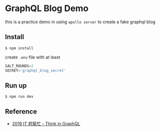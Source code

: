 # GraphQL Blog Demo

this is a practice demo in using `apollo server` to create a fake graphql blog


## Install
```
$ npm install
```

create `.env` file with at least

```js
SALT_ROUNDS=2
SECRET='graphql_blog_secret'
```

## Run up
```
$ npm run dev
```

## Reference
- [2019 IT 邦幫忙 - Think in GraphQL](https://ithelp.ithome.com.tw/articles/10202596)